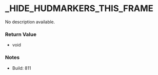 # _HIDE_HUDMARKERS_THIS_FRAME

No description available.

### Return Value
* void

### Notes
* Build: 811

